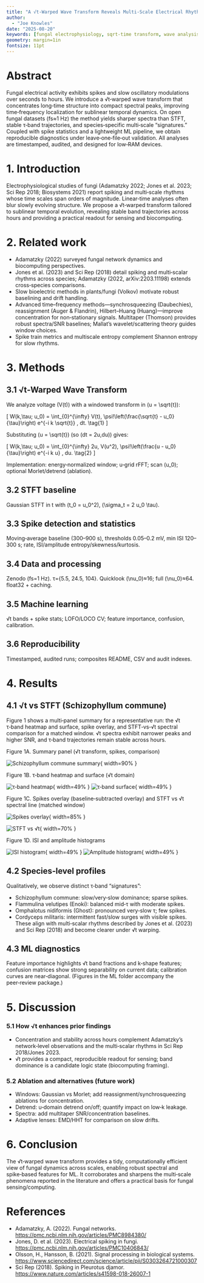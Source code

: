 ```yaml
---
title: "A √t‑Warped Wave Transform Reveals Multi‑Scale Electrical Rhythms in Fungal Networks"
author:
  - "Joe Knowles"
date: "2025-08-20"
keywords: [fungal electrophysiology, sqrt‑time transform, wave analysis, spike statistics, machine learning, biosensing, biocomputing]
geometry: margin=1in
fontsize: 11pt
---
```


# Abstract
Fungal electrical activity exhibits spikes and slow oscillatory modulations over seconds to hours. We introduce a √t‑warped wave transform that concentrates long‑time structure into compact spectral peaks, improving time‑frequency localization for sublinear temporal dynamics. On open fungal datasets (fs≈1 Hz) the method yields sharper spectra than STFT, stable τ‑band trajectories, and species‑specific multi‑scale “signatures.” Coupled with spike statistics and a lightweight ML pipeline, we obtain reproducible diagnostics under leave‑one‑file‑out validation. All analyses are timestamped, audited, and designed for low‑RAM devices.

# 1. Introduction
Electrophysiological studies of fungi (Adamatzky 2022; Jones et al. 2023; Sci Rep 2018; Biosystems 2021) report spiking and multi‑scale rhythms whose time scales span orders of magnitude. Linear‑time analyses often blur slowly evolving structure. We propose a √t‑warped transform tailored to sublinear temporal evolution, revealing stable band trajectories across hours and providing a practical readout for sensing and biocomputing.

# 2. Related work
- Adamatzky (2022) surveyed fungal network dynamics and biocomputing perspectives.
- Jones et al. (2023) and Sci Rep (2018) detail spiking and multi‑scalar rhythms across species; Adamatzky (2022, arXiv:2203.11198) extends cross‑species comparisons.
- Slow bioelectric methods in plants/fungi (Volkov) motivate robust baselining and drift handling.
- Advanced time–frequency methods—synchrosqueezing (Daubechies), reassignment (Auger & Flandrin), Hilbert–Huang (Huang)—improve concentration for non‑stationary signals. Multitaper (Thomson) provides robust spectra/SNR baselines; Mallat’s wavelet/scattering theory guides window choices.
- Spike train metrics and multiscale entropy complement Shannon entropy for slow rhythms.

# 3. Methods
## 3.1 √t‑Warped Wave Transform
We analyze voltage \(V(t)\) with a windowed transform in \(u = \sqrt{t}\):

\[
W(k,\tau; u_0) 
= \int_{0}^{\infty} V(t)\, \psi\!\left(\frac{\sqrt{t} - u_0}{\tau}\right) e^{-i k \sqrt{t}} \, dt.
\tag{1}
\]

Substituting \(u = \sqrt{t}\) (so \(dt = 2u\,du\)) gives:

\[
W(k,\tau; u_0)
= \int_{0}^{\infty} 2u\, V(u^2)\, \psi\!\left(\frac{u - u_0}{\tau}\right) e^{-i k u} \, du.
\tag{2}
\]

Implementation: energy‑normalized window; u‑grid rFFT; scan \(u_0\); optional Morlet/detrend (ablation).

## 3.2 STFT baseline
Gaussian STFT in t with \(t_0 = u_0^2\), \(\sigma_t = 2 u_0 \tau\).

## 3.3 Spike detection and statistics
Moving‑average baseline (300–900 s), thresholds 0.05–0.2 mV, min ISI 120–300 s; rate, ISI/amplitude entropy/skewness/kurtosis.

## 3.4 Data and processing
Zenodo (fs=1 Hz). τ={5.5, 24.5, 104}. Quicklook \(\nu_0\)≈16; full \(\nu_0\)≈64. float32 + caching.

## 3.5 Machine learning
√t bands + spike stats; LOFO/LOCO CV; feature importance, confusion, calibration.

## 3.6 Reproducibility
Timestamped, audited runs; composites README, CSV and audit indexes.

# 4. Results
## 4.1 √t vs STFT (Schizophyllum commune)
Figure 1 shows a multi‑panel summary for a representative run: the √t τ‑band heatmap and surface, spike overlay, and STFT‑vs‑√t spectral comparison for a matched window. √t spectra exhibit narrower peaks and higher SNR, and τ‑band trajectories remain stable across hours.

Figure 1A. Summary panel (√t transform, spikes, comparison)

![Schizophyllum commune summary](figs/Schizophyllum_commune_summary.png){ width=90% }

Figure 1B. τ‑band heatmap and surface (√t domain)

![τ‑band heatmap](figs/Schizophyllum_commune_heatmap.png){ width=49% } ![τ‑band surface](figs/Schizophyllum_commune_surface.png){ width=49% }

Figure 1C. Spikes overlay (baseline‑subtracted overlay) and STFT vs √t spectral line (matched window)

![Spikes overlay](figs/Schizophyllum_commune_spikes.png){ width=85% }

![STFT vs √t](figs/Schizophyllum_commune_stft_vs_sqrt.png){ width=70% }

Figure 1D. ISI and amplitude histograms

![ISI histogram](figs/Schizophyllum_commune_hist_isi.png){ width=49% } ![Amplitude histogram](figs/Schizophyllum_commune_hist_amp.png){ width=49% }

## 4.2 Species‑level profiles
Qualitatively, we observe distinct τ‑band “signatures”:
- Schizophyllum commune: slow/very‑slow dominance; sparse spikes.
- Flammulina velutipes (Enoki): balanced mid‑τ with moderate spikes.
- Omphalotus nidiformis (Ghost): pronounced very‑slow τ; few spikes.
- Cordyceps militaris: intermittent fast/slow surges with visible spikes.
These align with multi‑scalar rhythms described by Jones et al. (2023) and Sci Rep (2018) and become clearer under √t warping.

## 4.3 ML diagnostics
Feature importance highlights √t band fractions and k‑shape features; confusion matrices show strong separability on current data; calibration curves are near‑diagonal. (Figures in the ML folder accompany the peer‑review package.)

# 5. Discussion
### 5.1 How √t enhances prior findings
- Concentration and stability across hours complement Adamatzky’s network‑level observations and the multi‑scalar rhythms in Sci Rep 2018/Jones 2023.
- √t provides a compact, reproducible readout for sensing; band dominance is a candidate logic state (biocomputing framing).

### 5.2 Ablation and alternatives (future work)
- Windows: Gaussian vs Morlet; add reassignment/synchrosqueezing ablations for concentration.
- Detrend: u‑domain detrend on/off; quantify impact on low‑k leakage.
- Spectra: add multitaper SNR/concentration baselines.
- Adaptive lenses: EMD/HHT for comparison on slow drifts.

# 6. Conclusion
The √t‑warped wave transform provides a tidy, computationally efficient view of fungal dynamics across scales, enabling robust spectral and spike‑based features for ML. It corroborates and sharpens the multi‑scale phenomena reported in the literature and offers a practical basis for fungal sensing/computing.

# References
- Adamatzky, A. (2022). Fungal networks. https://pmc.ncbi.nlm.nih.gov/articles/PMC8984380/
- Jones, D. et al. (2023). Electrical spiking in fungi. https://pmc.ncbi.nlm.nih.gov/articles/PMC10406843/
- Olsson, H., Hansson, B. (2021). Signal processing in biological systems. https://www.sciencedirect.com/science/article/pii/S0303264721000307
- Sci Rep (2018). Spiking in Pleurotus djamor. https://www.nature.com/articles/s41598-018-26007-1

